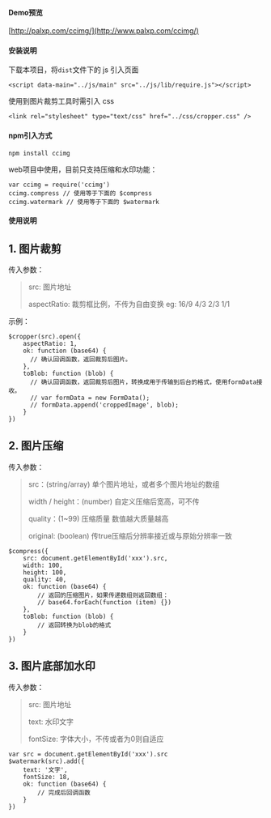 #### Demo预览

[http://palxp.com/ccimg/](http://www.palxp.com/ccimg/)

#### 安装说明

下载本项目，将`dist`文件下的 js 引入页面

`<script data-main="../js/main" src="../js/lib/require.js"></script>`

使用到图片裁剪工具时需引入 css

`<link rel="stylesheet" type="text/css" href="../css/cropper.css" />`

#### npm引入方式
	npm install ccimg
web项目中使用，目前只支持压缩和水印功能：

	var ccimg = require('ccimg')
	ccimg.compress // 使用等于下面的 $compress
	ccimg.watermark // 使用等于下面的 $watermark

#### 使用说明

## 1. 图片裁剪

传入参数：
> src: 图片地址
> 
> aspectRatio: 裁剪框比例，不传为自由变换 eg: 16/9 4/3 2/3 1/1

示例：

	$cropper(src).open({
		aspectRatio: 1,
		ok: function (base64) {
		  // 确认回调函数，返回裁剪后图片。
		},
		toBlob: function (blob) {
		  // 确认回调函数，返回裁剪后图片，转换成用于传输到后台的格式，使用formData接收。
		  // var formData = new FormData();
		  // formData.append('croppedImage', blob);
		}
	})

## 2. 图片压缩

传入参数：
> src：(string/array) 单个图片地址，或者多个图片地址的数组
> 
> width / height：(number) 自定义压缩后宽高，可不传
> 
> quality：(1~99) 压缩质量 数值越大质量越高
> 
> original: (boolean) 传true压缩后分辨率接近或与原始分辨率一致

	$compress({
	    src: document.getElementById('xxx').src,
	    width: 100, 
	    height: 100,
	    quality: 40,
	    ok: function (base64) {
	        // 返回的压缩图片，如果传递数组则返回数组：
	        // base64.forEach(function (item) {})
	    },
	    toBlob: function (blob) {
	    	// 返回转换为blob的格式
	    }
	})
	
## 3. 图片底部加水印

传入参数：
> src: 图片地址
> 
> text: 水印文字
> 
> fontSize: 字体大小，不传或者为0则自适应

	var src = document.getElementById('xxx').src
	$watermark(src).add({
	    text: '文字',
	    fontSize: 18,
	    ok: function (base64) {
	        // 完成后回调函数
	    }
	})
